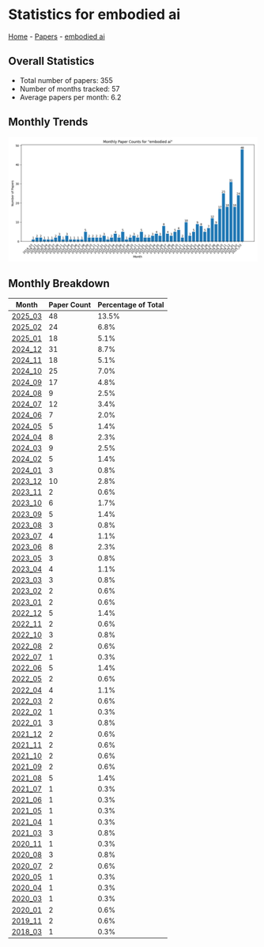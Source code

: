 # Statistics for embodied ai

[Home](https://arxcompass.github.io) - [Papers](https://arxcompass.github.io/papers) - [embodied ai](https://arxcompass.github.io/papers/embodied_ai)

## Overall Statistics

- Total number of papers: 355
- Number of months tracked: 57
- Average papers per month: 6.2

## Monthly Trends

![Monthly Paper Counts](monthly_stats.png)

## Monthly Breakdown

| Month | Paper Count | Percentage of Total |
| --- | --- | --- |
| [2025_03](./2025_03/papers_1.md) | 48 | 13.5% |
| [2025_02](./2025_02/papers_1.md) | 24 | 6.8% |
| [2025_01](./2025_01/papers_1.md) | 18 | 5.1% |
| [2024_12](./2024_12/papers_1.md) | 31 | 8.7% |
| [2024_11](./2024_11/papers_1.md) | 18 | 5.1% |
| [2024_10](./2024_10/papers_1.md) | 25 | 7.0% |
| [2024_09](./2024_09/papers_1.md) | 17 | 4.8% |
| [2024_08](./2024_08/papers_1.md) | 9 | 2.5% |
| [2024_07](./2024_07/papers_1.md) | 12 | 3.4% |
| [2024_06](./2024_06/papers_1.md) | 7 | 2.0% |
| [2024_05](./2024_05/papers_1.md) | 5 | 1.4% |
| [2024_04](./2024_04/papers_1.md) | 8 | 2.3% |
| [2024_03](./2024_03/papers_1.md) | 9 | 2.5% |
| [2024_02](./2024_02/papers_1.md) | 5 | 1.4% |
| [2024_01](./2024_01/papers_1.md) | 3 | 0.8% |
| [2023_12](./2023_12/papers_1.md) | 10 | 2.8% |
| [2023_11](./2023_11/papers_1.md) | 2 | 0.6% |
| [2023_10](./2023_10/papers_1.md) | 6 | 1.7% |
| [2023_09](./2023_09/papers_1.md) | 5 | 1.4% |
| [2023_08](./2023_08/papers_1.md) | 3 | 0.8% |
| [2023_07](./2023_07/papers_1.md) | 4 | 1.1% |
| [2023_06](./2023_06/papers_1.md) | 8 | 2.3% |
| [2023_05](./2023_05/papers_1.md) | 3 | 0.8% |
| [2023_04](./2023_04/papers_1.md) | 4 | 1.1% |
| [2023_03](./2023_03/papers_1.md) | 3 | 0.8% |
| [2023_02](./2023_02/papers_1.md) | 2 | 0.6% |
| [2023_01](./2023_01/papers_1.md) | 2 | 0.6% |
| [2022_12](./2022_12/papers_1.md) | 5 | 1.4% |
| [2022_11](./2022_11/papers_1.md) | 2 | 0.6% |
| [2022_10](./2022_10/papers_1.md) | 3 | 0.8% |
| [2022_08](./2022_08/papers_1.md) | 2 | 0.6% |
| [2022_07](./2022_07/papers_1.md) | 1 | 0.3% |
| [2022_06](./2022_06/papers_1.md) | 5 | 1.4% |
| [2022_05](./2022_05/papers_1.md) | 2 | 0.6% |
| [2022_04](./2022_04/papers_1.md) | 4 | 1.1% |
| [2022_03](./2022_03/papers_1.md) | 2 | 0.6% |
| [2022_02](./2022_02/papers_1.md) | 1 | 0.3% |
| [2022_01](./2022_01/papers_1.md) | 3 | 0.8% |
| [2021_12](./2021_12/papers_1.md) | 2 | 0.6% |
| [2021_11](./2021_11/papers_1.md) | 2 | 0.6% |
| [2021_10](./2021_10/papers_1.md) | 2 | 0.6% |
| [2021_09](./2021_09/papers_1.md) | 2 | 0.6% |
| [2021_08](./2021_08/papers_1.md) | 5 | 1.4% |
| [2021_07](./2021_07/papers_1.md) | 1 | 0.3% |
| [2021_06](./2021_06/papers_1.md) | 1 | 0.3% |
| [2021_05](./2021_05/papers_1.md) | 1 | 0.3% |
| [2021_04](./2021_04/papers_1.md) | 1 | 0.3% |
| [2021_03](./2021_03/papers_1.md) | 3 | 0.8% |
| [2020_11](./2020_11/papers_1.md) | 1 | 0.3% |
| [2020_08](./2020_08/papers_1.md) | 3 | 0.8% |
| [2020_07](./2020_07/papers_1.md) | 2 | 0.6% |
| [2020_05](./2020_05/papers_1.md) | 1 | 0.3% |
| [2020_04](./2020_04/papers_1.md) | 1 | 0.3% |
| [2020_03](./2020_03/papers_1.md) | 1 | 0.3% |
| [2020_01](./2020_01/papers_1.md) | 2 | 0.6% |
| [2019_11](./2019_11/papers_1.md) | 2 | 0.6% |
| [2018_03](./2018_03/papers_1.md) | 1 | 0.3% |
